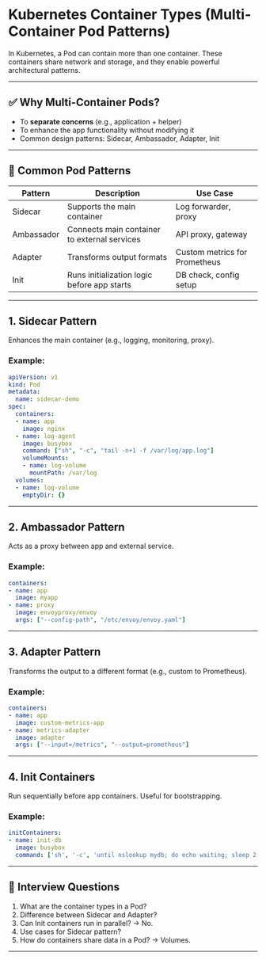 
# Kubernetes Container Types (Multi-Container Pod Patterns)

In Kubernetes, a Pod can contain more than one container. These containers share network and storage, and they enable powerful architectural patterns.

---

## ✅ Why Multi-Container Pods?
- To **separate concerns** (e.g., application + helper)
- To enhance the app functionality without modifying it
- Common design patterns: Sidecar, Ambassador, Adapter, Init

---

## 🔁 Common Pod Patterns

| Pattern    | Description                                      | Use Case                        |
|------------|--------------------------------------------------|----------------------------------|
| Sidecar    | Supports the main container                      | Log forwarder, proxy             |
| Ambassador | Connects main container to external services     | API proxy, gateway               |
| Adapter    | Transforms output formats                        | Custom metrics for Prometheus    |
| Init       | Runs initialization logic before app starts      | DB check, config setup           |

---

## 1. Sidecar Pattern

Enhances the main container (e.g., logging, monitoring, proxy).

### Example:
```yaml
apiVersion: v1
kind: Pod
metadata:
  name: sidecar-demo
spec:
  containers:
  - name: app
    image: nginx
  - name: log-agent
    image: busybox
    command: ["sh", "-c", "tail -n+1 -f /var/log/app.log"]
    volumeMounts:
    - name: log-volume
      mountPath: /var/log
  volumes:
  - name: log-volume
    emptyDir: {}
```

---

## 2. Ambassador Pattern

Acts as a proxy between app and external service.

### Example:
```yaml
containers:
- name: app
  image: myapp
- name: proxy
  image: envoyproxy/envoy
  args: ["--config-path", "/etc/envoy/envoy.yaml"]
```

---

## 3. Adapter Pattern

Transforms the output to a different format (e.g., custom to Prometheus).

### Example:
```yaml
containers:
- name: app
  image: custom-metrics-app
- name: metrics-adapter
  image: adapter
  args: ["--input=/metrics", "--output=prometheus"]
```

---

## 4. Init Containers

Run sequentially before app containers. Useful for bootstrapping.

### Example:
```yaml
initContainers:
- name: init-db
  image: busybox
  command: ['sh', '-c', 'until nslookup mydb; do echo waiting; sleep 2; done']
```

---

## 🧠 Interview Questions

1. What are the container types in a Pod?
2. Difference between Sidecar and Adapter?
3. Can Init containers run in parallel? → No.
4. Use cases for Sidecar pattern?
5. How do containers share data in a Pod? → Volumes.

---
